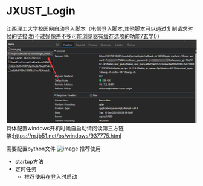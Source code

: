 # JXUST_Login
江西理工大学校园网自动登入脚本（电信登入脚本,其他脚本可以通过复制请求时候的链接改(不过好像差不多可能浏览器有缓存选项的功能?玄学!)）
![image-20240910140040795](assets/image-20240910140040795.png)
具体配置windows开机时候自启动请阅读第三方链接:https://m.jb51.net/os/windows/937775.html

需要配置python文件
![image](https://github.com/user-attachments/assets/eb2a6330-472e-4329-9fef-0f001a4f3908)
推荐使用
- startup方法
- 定时任务
  - 推荐使用在登入时启动

